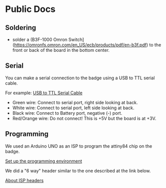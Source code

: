 # Public Docs

## Soldering

- solder a (B3F-1000 Omron Switch](https://omronfs.omron.com/en_US/ecb/products/pdf/en-b3f.pdf) to the front or back of the board in the bottom center.

## Serial

You can make a serial connection to the badge using a USB to TTL serial cable.

For example: [USB to TTL Serial Cable](https://www.adafruit.com/product/954)

- Green wire: Connect to serial port, right side looking at back.
- White wire: Connect to serial port, left side looking at back.
- Black wire: Connect to Battery port, negative (-) port.
- Red/Orange wire: Do not connect! This is +5V but the board is at +3V.

## Programming

We used an Arduino UNO as an ISP to program the attiny84 chip on the badge.

[Set up the programming environment](http://highlowtech.org/?p=1695)

We did a "6 way" header similar to the one described at the link below.

[About ISP headers](http://www.batsocks.co.uk/readme/isp_headers.htm)
